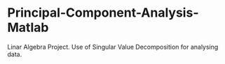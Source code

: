 # Principal-Component-Analysis-Matlab
Linar Algebra Project. Use of Singular Value Decomposition for analysing data.
